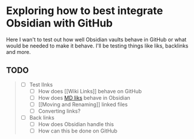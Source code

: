 # Exploring how to best integrate Obsidian with GitHub

Here I wan't to test out how well Obsidian vaults behave in GitHub or what would be needed to make it behave.
I'll be testing things like liks, backlinks and more.

## TODO

> - [ ] Test lInks
> 	- [ ] How does [[Wiki Links]] behave on GitHub
> 	- [ ] How does [MD liks](<./MD Links.md>) behave in Obsidian
> 	- [ ] [[Moving and Renaming]] linked files
> 	- [ ] Converting links?
> - [ ] Back links
> 	- [ ] How does Obsidian handle this
> 	- [ ] How can this be done on GitHub
